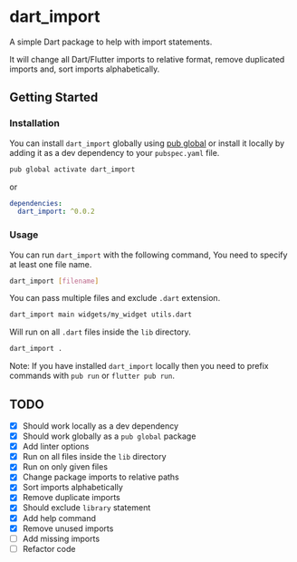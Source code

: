 # dart_import

A simple Dart package to help with import statements.

It will change all Dart/Flutter imports to relative format, remove duplicated imports and, sort imports alphabetically.

## Getting Started

### Installation

You can install `dart_import` globally using [pub global](https://dart.dev/tools/pub/cmd/pub-global) or install it locally by adding it as a dev dependency to your `pubspec.yaml` file.

```bash
pub global activate dart_import 
```

or

```yaml
dependencies:
  dart_import: ^0.0.2
```

### Usage

You can run `dart_import` with the following command, You need to specify at least one file name.

```bash
dart_import [filename]
```

You can pass multiple files and exclude `.dart` extension.

```bash
dart_import main widgets/my_widget utils.dart
```

Will run on all `.dart` files inside the `lib` directory.

```bash
dart_import .
```

Note: If you have installed `dart_import` locally then you need to prefix commands with `pub run` or `flutter pub run`.

## TODO
- [x] Should work locally as a dev dependency
- [x] Should work globally as a `pub global` package
- [x] Add linter options
- [x] Run on all files inside the `lib` directory
- [x] Run on only given files
- [x] Change package imports to relative paths
- [x] Sort imports alphabetically
- [x] Remove duplicate imports
- [x] Should exclude `library` statement
- [x] Add help command
- [x] Remove unused imports
- [ ] Add missing imports
- [ ] Refactor code